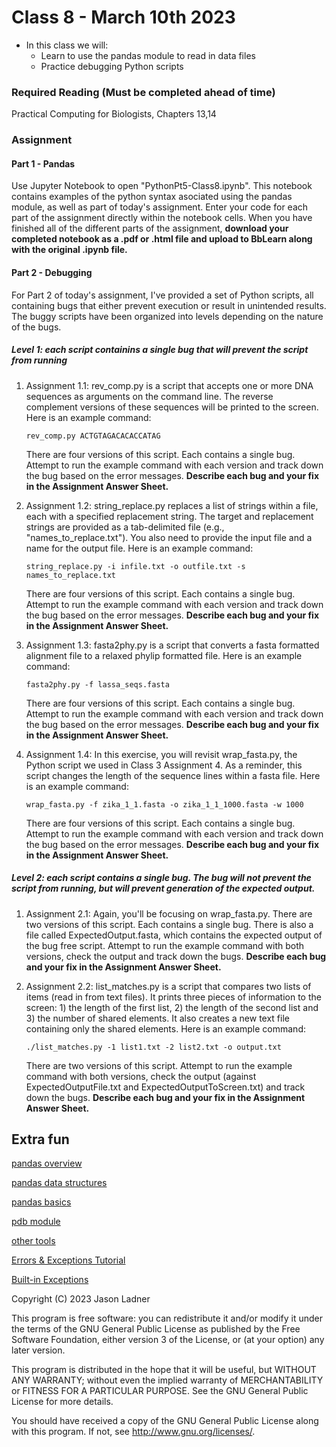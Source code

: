 # Class 8 - March 10th 2023
- In this class we will:
    - Learn to use the pandas module to read in data files
    - Practice debugging Python scripts

### Required Reading (**Must be completed ahead of time**)
Practical Computing for Biologists, Chapters 13,14


### Assignment

#### Part 1 - Pandas

Use Jupyter Notebook to open "PythonPt5-Class8.ipynb". This notebook contains examples of the python syntax asociated using the pandas module, as well as part of today's assignment. Enter your code for each part of the assignment directly within the notebook cells. When you have finished all of the different parts of the assignment, **download your completed notebook as a .pdf or .html file and upload to BbLearn along with the original .ipynb file.**


#### Part 2 - Debugging

For Part 2 of today's assignment, I've provided a set of Python scripts, all containing bugs that either prevent execution or result in unintended results. The buggy scripts have been organized into levels depending on the nature of the bugs. 

##### Level 1: each script containins a single bug that will prevent the script from running

1. Assignment 1.1: rev\_comp.py is a script that accepts one or more DNA sequences as arguments on the command line. The reverse complement versions of these sequences will be printed to the screen. Here is an example command:
    
    ```rev_comp.py ACTGTAGACACACCATAG```

    There are four versions of this script. Each contains a single bug. Attempt to run the example command with each version and track down the bug based on the error messages. **Describe each bug and your fix in the Assignment Answer Sheet.**
    
2. Assignment 1.2: string\_replace.py replaces a list of strings within a file, each with a specified replacement string. The target and replacement strings are provided as a tab-delimited file (e.g., "names\_to_replace.txt"). You also need to provide the input file and a name for the output file. Here is an example command:
    
    ```string_replace.py -i infile.txt -o outfile.txt -s names_to_replace.txt```

    There are four versions of this script. Each contains a single bug. Attempt to run the example command with each version and track down the bug based on the error messages. **Describe each bug and your fix in the Assignment Answer Sheet.**

3. Assignment 1.3: fasta2phy.py is a script that converts a fasta formatted alignment file to a relaxed phylip formatted file. Here is an example command:
    
    ```fasta2phy.py -f lassa_seqs.fasta```

    There are four versions of this script. Each contains a single bug. Attempt to run the example command with each version and track down the bug based on the error messages. **Describe each bug and your fix in the Assignment Answer Sheet.**

4. Assignment 1.4: In this exercise, you will revisit wrap\_fasta.py, the Python script we used in Class 3 Assignment 4. As a reminder, this script changes the length of the sequence lines within a fasta file. Here is an example command:

    ```wrap_fasta.py -f zika_1_1.fasta -o zika_1_1_1000.fasta -w 1000```

    There are four versions of this script. Each contains a single bug. Attempt to run the example command with each version and track down the bug based on the error messages. **Describe each bug and your fix in the Assignment Answer Sheet.**


##### Level 2: each script contains a single bug. The bug will not prevent the script from running, but will prevent generation of the expected output. 

1. Assignment 2.1: Again, you'll be focusing on wrap\_fasta.py. There are two versions of this script. Each contains a single bug. There is also a file called ExpectedOutput.fasta, which contains the expected output of the bug free script. Attempt to run the example command with both versions, check the output and track down the bugs. **Describe each bug and your fix in the Assignment Answer Sheet.**

2. Assignment 2.2: list_matches.py is a script that compares two lists of items (read in from text files). It prints three pieces of information to the screen: 1) the length of the first list, 2) the length of the second list and 3) the number of shared elements. It also creates a new text file containing only the shared elements. Here is an example command:  

    ```./list_matches.py -1 list1.txt -2 list2.txt -o output.txt```

    There are two versions of this script. Attempt to run the example command with both versions, check the output (against ExpectedOutputFile.txt and ExpectedOutputToScreen.txt) and track down the bugs. **Describe each bug and your fix in the Assignment Answer Sheet.**


## Extra fun

[pandas overview](https://pandas.pydata.org/pandas-docs/stable/user_guide/10min.html)

[pandas data structures](https://pandas.pydata.org/pandas-docs/stable/user_guide/dsintro.html#dsintro)

[pandas basics](https://pandas.pydata.org/pandas-docs/stable/user_guide/basics.html#basics)

[pdb module](https://docs.python.org/3/library/pdb.html)

[other tools](https://wiki.python.org/moin/PythonDebuggingTools)

[Errors & Exceptions Tutorial](https://docs.python.org/3/tutorial/errors.html)

[Built-in Exceptions](https://docs.python.org/3/library/exceptions.html)

Copyright (C) 2023  Jason Ladner

This program is free software: you can redistribute it and/or modify
it under the terms of the GNU General Public License as published by
the Free Software Foundation, either version 3 of the License, or
(at your option) any later version.

This program is distributed in the hope that it will be useful,
but WITHOUT ANY WARRANTY; without even the implied warranty of
MERCHANTABILITY or FITNESS FOR A PARTICULAR PURPOSE.  See the
GNU General Public License for more details.

You should have received a copy of the GNU General Public License
along with this program.  If not, see <http://www.gnu.org/licenses/>.



